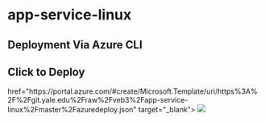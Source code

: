 # app-service-linux

## Deployment Via Azure CLI

## Click to Deploy

<a>
href="https://portal.azure.com/#create/Microsoft.Template/uri/https%3A%2F%2Fgit.yale.edu%2Fraw%2Fveb3%2Fapp-service-linux%2Fmaster%2Fazuredeploy.json" target="_blank">
    <img src="http://azuredeploy.net/deploybutton.png"/>
</a>